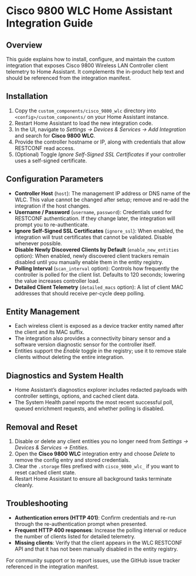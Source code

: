 # Cisco 9800 WLC Home Assistant Integration Guide

## Overview
This guide explains how to install, configure, and maintain the custom integration that exposes Cisco 9800 Wireless LAN Controller client telemetry to Home Assistant. It complements the in-product help text and should be referenced from the integration manifest.

## Installation
1. Copy the `custom_components/cisco_9800_wlc` directory into `<config>/custom_components/` on your Home Assistant instance.
2. Restart Home Assistant to load the new integration code.
3. In the UI, navigate to *Settings → Devices & Services → Add Integration* and search for **Cisco 9800 WLC**.
4. Provide the controller hostname or IP, along with credentials that allow RESTCONF read access.
5. (Optional) Toggle *Ignore Self-Signed SSL Certificates* if your controller uses a self-signed certificate.

## Configuration Parameters
- **Controller Host** (`host`): The management IP address or DNS name of the WLC. This value cannot be changed after setup; remove and re-add the integration if the host changes.
- **Username / Password** (`username`, `password`): Credentials used for RESTCONF authentication. If they change later, the integration will prompt you to re-authenticate.
- **Ignore Self-Signed SSL Certificates** (`ignore_ssl`): When enabled, the integration will trust certificates that cannot be validated. Disable whenever possible.
- **Disable Newly Discovered Clients by Default** (`enable_new_entities` option): When enabled, newly discovered client trackers remain disabled until you manually enable them in the entity registry.
- **Polling Interval** (`scan_interval` option): Controls how frequently the controller is polled for the client list. Defaults to 120 seconds; lowering the value increases controller load.
- **Detailed Client Telemetry** (`detailed_macs` option): A list of client MAC addresses that should receive per-cycle deep polling.

## Entity Management
- Each wireless client is exposed as a device tracker entity named after the client and its MAC suffix.
- The integration also provides a connectivity binary sensor and a software version diagnostic sensor for the controller itself.
- Entities support the *Enable* toggle in the registry; use it to remove stale clients without deleting the entire integration.

## Diagnostics and System Health
- Home Assistant’s diagnostics explorer includes redacted payloads with controller settings, options, and cached client data.
- The System Health panel reports the most recent successful poll, queued enrichment requests, and whether polling is disabled.

## Removal and Reset
1. Disable or delete any client entities you no longer need from *Settings → Devices & Services → Entities*.
2. Open the **Cisco 9800 WLC** integration entry and choose *Delete* to remove the config entry and stored credentials.
3. Clear the `.storage` files prefixed with `cisco_9800_wlc_` if you want to reset cached client state.
4. Restart Home Assistant to ensure all background tasks terminate cleanly.

## Troubleshooting
- **Authentication errors (HTTP 401)**: Confirm credentials and re-run through the re-authentication prompt when presented.
- **Frequent HTTP 400 responses**: Increase the polling interval or reduce the number of clients listed for detailed telemetry.
- **Missing clients**: Verify that the client appears in the WLC RESTCONF API and that it has not been manually disabled in the entity registry.

For community support or to report issues, use the GitHub issue tracker referenced in the integration manifest.

